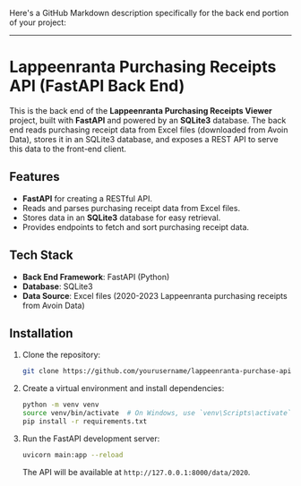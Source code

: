 Here's a GitHub Markdown description specifically for the back end portion of your project:

---

# Lappeenranta Purchasing Receipts API (FastAPI Back End)

This is the back end of the **Lappeenranta Purchasing Receipts Viewer** project, built with **FastAPI** and powered by an **SQLite3** database. The back end reads purchasing receipt data from Excel files (downloaded from Avoin Data), stores it in an SQLite3 database, and exposes a REST API to serve this data to the front-end client.

## Features
- **FastAPI** for creating a RESTful API.
- Reads and parses purchasing receipt data from Excel files.
- Stores data in an **SQLite3** database for easy retrieval.
- Provides endpoints to fetch and sort purchasing receipt data.

## Tech Stack
- **Back End Framework**: FastAPI (Python)
- **Database**: SQLite3
- **Data Source**: Excel files (2020-2023 Lappeenranta purchasing receipts from Avoin Data)

## Installation

1. Clone the repository:

   ```bash
   git clone https://github.com/yourusername/lappeenranta-purchase-api.git
   ```

2. Create a virtual environment and install dependencies:

   ```bash
   python -m venv venv
   source venv/bin/activate  # On Windows, use `venv\Scripts\activate`
   pip install -r requirements.txt
   ```


4. Run the FastAPI development server:

   ```bash
   uvicorn main:app --reload
   ```

   The API will be available at `http://127.0.0.1:8000/data/2020`.


